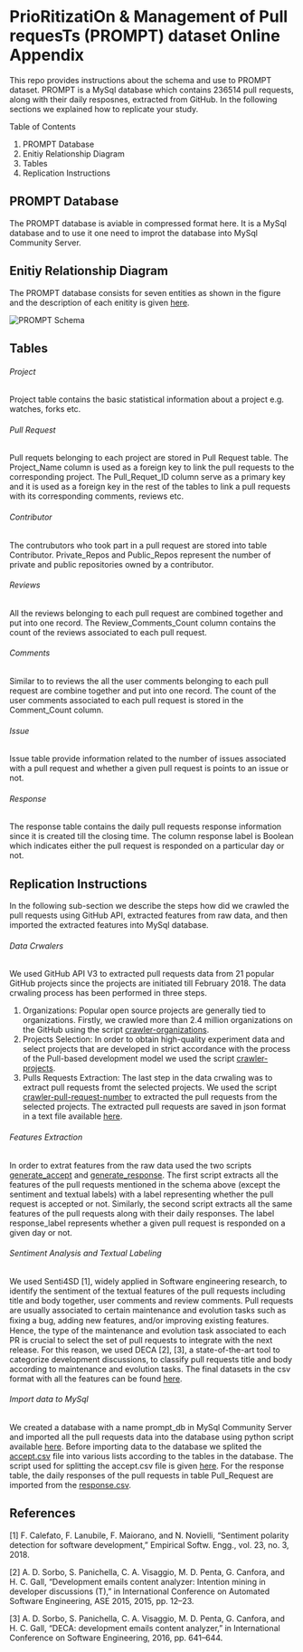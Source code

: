 # PrioRitizatiOn & Management of Pull requesTs (PROMPT) dataset Online Appendix
This repo provides instructions about the schema and use to PROMPT dataset. PROMPT is a MySql database which contains 236514 pull requests, along with their daily resposnes, extracted from GitHub. In the following sections we explained how to replicate your study.

Table of Contents
1. PROMPT Database
2. Enitiy Relationship Diagram
3. Tables
4. Replication Instructions

## PROMPT Database
The PROMPT database is aviable in compressed format here. It is a MySql database and to use it one need to improt the database into MySql Community Server.

## Enitiy Relationship Diagram
The PROMPT database consists for seven entities as shown in the figure and the description of each enitity is given [here](PR_Algorithm.pdf).

![PROMPT Schema](https://github.com/IlyasAzeem/PROMPT_DB/blob/master/ERD.png)

## Tables
###### Project
Project table contains the basic statistical information about a project e.g. watches, forks etc.
###### Pull Request
Pull requets belonging to each project are stored in Pull Request table. The Project_Name column is used as a foreign key to link the pull requests to the corresponding project. The Pull_Requet_ID column serve as a primary key and it is used as a foreign key in the rest of the tables to link a pull requests with its corresponding comments, reviews etc.
###### Contributor
The contrubutors who took part in a pull request are stored into table Contributor. Private_Repos and Public_Repos represent the number of private and public repositories owned by a contributor. 
###### Reviews
All the reviews belonging to each pull request are combined together and put into one record. The Review_Comments_Count column contains the count of the reviews associated to each pull request. 
###### Comments
Similar to to reviews the all the user comments belonging to each pull request are combine together and put into one record. The count of the user comments associated to each pull request is stored in the Comment_Count column.
###### Issue
Issue table provide information related to the number of issues associated with a pull request and whether a given pull request is points to an issue or not. 
###### Response
The response table contains the daily pull requests response information since it is created till the closing time. The column response label is Boolean which indicates either the pull request is responded on a particular day or not.

## Replication Instructions
In the following sub-section we describe the steps how did we crawled the pull requests using GitHub API, extracted features from raw data, and then imported the extracted features into MySql database.
###### Data Crwalers
We used GitHub API V3 to extracted pull requests data from 21 popular GitHub projects since the projects are initiated till February 2018. The data crwaling process has been performed in three steps.
1. Organizations: Popular open source projects are generally tied to organizations. Firstly, we crawled more than 2.4 million organizations on the GitHub using the script [crawler-organizations](Replication_Package/Data_Crawlers/crawler-orginizations.py).
2. Projects Selection:  In order to obtain high-quality experiment data and select projects that are developed in strict accordance with the process of the Pull-based development model we used the script [crawler-projects](Replication_Package/Data_Crawlers/crawler-projects.py).
3. Pulls Requests Extraction: The last step in the data crwaling was to extract pull requests fromt the selected projects. We used the script [crawler-pull-request-number](Replication_Package/Data_Crawlers/crawler-pull-request-number.py) to extracted the pull requests from the selected projects. The extracted pull requests are saved in json format in a text file available [here](Features_Extraction/filter-raw-data.txt). 
###### Features Extraction
In order to extrat features from the raw data used the two scripts [generate_accept](Replication_Package/Features_Extraction/generate_accept.py) and [generate_response](Replication_Package/Features_Extraction/generate_response.py). The first script extracts all the features of the pull requests mentioned in the schema above (except the sentiment and textual labels) with a label representing whether the pull request is accepted or not. Similarly, the second script extracts all the same features of the pull requests along with their daily responses. The label response_label represents whether a given pull request is responded on a given day or not.
###### Sentiment Analysis and Textual Labeling
We used Senti4SD [1], widely applied in Software engineering research, to identify the sentiment of the textual features of the pull requests including title and body together, user comments and review comments.
Pull requests are  usually  associated  to  certain  maintenance  and  evolution tasks such as ﬁxing a bug, adding new features, and/or improving existing features. Hence, the type of the maintenance and evolution task associated to each PR is crucial to select the  set  of  pull  requests  to  integrate  with  the  next  release. For this reason, we used DECA [2], [3], a state-of-the-art tool  to  categorize  development  discussions,  to  classify  pull requests title and body according to maintenance and evolution tasks. The final datasets in the csv format with all the features can be found [here](Data_CSV_Files).
###### Import data to MySql
We created a database with a name prompt_db in MySql Community Server and imported all the pull requests data into the database using python script available [here](). Before importing data to the database we splited the [accept.csv](Data_CSV_Files/accept.csv) file into various lists according to the tables in the database. The script used for splitting the accept.csv file is given [here](). For the response table, the daily responses of the pull requests in table Pull_Request are imported from the [response.csv](Data_CSV_Files/response.csv).




## References
[1] F.  Calefato,  F.  Lanubile,  F.  Maiorano,  and  N.  Novielli,  “Sentiment polarity  detection  for  software  development,”  Empirical  Softw.  Engg., vol. 23, no. 3, 2018.

[2] A. D. Sorbo, S. Panichella, C. A. Visaggio, M. D. Penta, G. Canfora, and H. C. Gall, “Development emails content analyzer: Intention mining in developer discussions (T),” in International Conference on Automated Software Engineering, ASE 2015, 2015, pp. 12–23.

[3] A. D. Sorbo, S. Panichella, C. A. Visaggio, M. D. Penta, G. Canfora, and  H.  C.  Gall,  “DECA:  development  emails  content  analyzer,”  in International Conference on Software Engineering, 2016, pp. 641–644.
